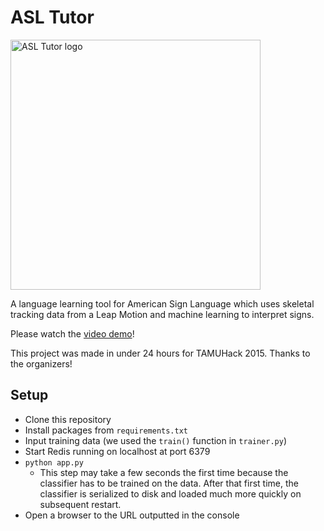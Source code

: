 # ASL Tutor

<img alt="ASL Tutor logo" width="400px" src="http://i.imgur.com/ZPg5guN.png">

A language learning tool for American Sign Language which uses skeletal tracking
data from a Leap Motion and machine learning to interpret signs.

Please watch the [video demo](http://www.youtube.com/watch?v=KUIJNmyelaY)!

This project was made in under 24 hours for TAMUHack 2015. Thanks to the
organizers!

## Setup

- Clone this repository
- Install packages from `requirements.txt`
- Input training data (we used the `train()` function in `trainer.py`)
- Start Redis running on localhost at port 6379
- `python app.py`
  - This step may take a few seconds the first time because the classifier has
    to be trained on the data. After that first time, the classifier is
    serialized to disk and loaded much more quickly on subsequent restart.
- Open a browser to the URL outputted in the console
